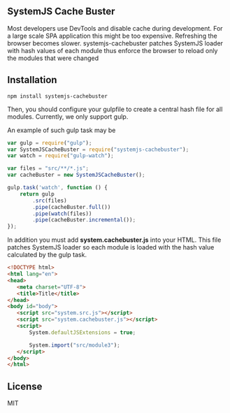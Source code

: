 ## SystemJS Cache Buster

Most developers use DevTools and disable cache during development. For a large scale SPA application this might be too expensive. Refreshing the browser becomes slower.
systemjs-cachebuster patches SystemJS loader with hash values of each module thus enforce the browser to reload only the modules that were changed

## Installation

```
npm install systemjs-cachebuster
```

Then, you should configure your gulpfile to create a central hash file for all modules. Currently, we only support gulp.

An example of such gulp task may be

```js
var gulp = require("gulp");
var SystemJSCacheBuster = require("systemjs-cachebuster");
var watch = require("gulp-watch");

var files = "src/**/*.js";
var cacheBuster = new SystemJSCacheBuster();

gulp.task('watch', function () {
    return gulp
        .src(files)
        .pipe(cacheBuster.full())
        .pipe(watch(files))
        .pipe(cacheBuster.incremental());
});
```

In addition you must add **system.cachebuster.js** into your HTML. This file patches SystemJS loader so each module is loaded with the hash value calculated by the gulp task.

 ```html
<!DOCTYPE html>
<html lang="en">
<head>
    <meta charset="UTF-8">
    <title>Title</title>
</head>
<body id="body">
    <script src="system.src.js"></script>
    <script src="system.cachebuster.js"></script>
    <script>
        System.defaultJSExtensions = true;

        System.import("src/module3");
    </script>
</body>
</html>
```

## License

MIT
